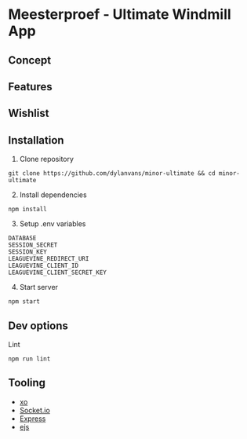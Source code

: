 # Meesterproef - Ultimate Windmill App

## Concept

## Features


## Wishlist

## Installation
1. Clone repository
```
git clone https://github.com/dylanvans/minor-ultimate && cd minor-ultimate
```
2. Install dependencies
```
npm install
```
3. Setup .env variables
```
DATABASE
SESSION_SECRET
SESSION_KEY
LEAGUEVINE_REDIRECT_URI
LEAGUEVINE_CLIENT_ID
LEAGUEVINE_CLIENT_SECRET_KEY
```
4. Start server
```
npm start
```

## Dev options
Lint
```
npm run lint 
```

## Tooling
- [xo](https://github.com/sindresorhus/xo)
- [Socket.io](https://socket.io/)
- [Express](https://expressjs.com/)
- [ejs](https://www.npmjs.com/package/ejs)


